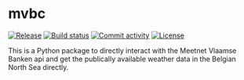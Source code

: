 # mvbc

[![Release](https://img.shields.io/github/v/release/WEILMAX/mvbc)](https://img.shields.io/github/v/release/WEILMAX/mvbc)
[![Build status](https://img.shields.io/github/actions/workflow/status/WEILMAX/mvbc/main.yml?branch=main)](https://github.com/WEILMAX/mvbc/actions/workflows/main.yml?query=branch%3Amain)
[![Commit activity](https://img.shields.io/github/commit-activity/m/WEILMAX/mvbc)](https://img.shields.io/github/commit-activity/m/WEILMAX/mvbc)
[![License](https://img.shields.io/github/license/WEILMAX/mvbc)](https://img.shields.io/github/license/WEILMAX/mvbc)

This is a Python package to directly interact with the Meetnet Vlaamse Banken api and get the publically available weather data in the Belgian North Sea directly.
